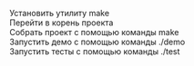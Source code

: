 Установить утилиту make  
Перейти в корень проекта  
Собрать проект с помощью команды make  
Запустить демо с помощью команды ./demo  
Запустить тесты с помощью команды ./test  

